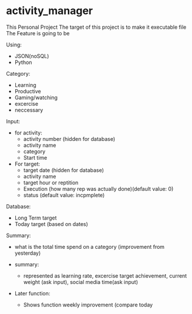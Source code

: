 # activity_manager
This Personal Project
The target of this project is to make it executable file
The Feature is going to be 

Using:
- JSON(noSQL)
- Python

Category:
 - Learning
 - Productive
 - Gaming/watching
 - excercise
 - neccessary
 
 Input:
 - for activity:
   * activity number (hidden for database)
   - activity name
   - category
   - Start time
 - For target:
   * target date (hidden for database)
   - activity name
   - target hour or reptition
   - Execution (how many rep was actually done)(default value: 0)
   - status (default value: incpmplete)
 
 Database:
 - Long Term target
 - Today target (based on dates)
 
 Summary:
 - what is the total time spend on a category (improvement from yesterday)
 - summary:
   * represented as learning rate, excercise target achievement, current weight (ask input), social media time(ask input)
 
 - Later function:
   * Shows function weekly improvement (compare today 
